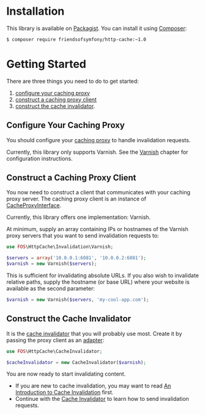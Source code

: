 Installation
============

This library is available on [Packagist](https://packagist.org/packages/friendsofsymfony/http-cache).
You can install it using [Composer](https://getcomposer.org/):

```bash
$ composer require friendsofsymfony/http-cache:~1.0
```

Getting Started
===============

There are three things you need to do to get started:
1. [configure your caching proxy](#configure-your-caching-proxy)
2. [construct a caching proxy client](#cosntruct-a-caching-proxy-client)
3. [construct the cache invalidator](#construct-the-cache-invalidator).

Configure Your Caching Proxy
----------------------------

You should configure your [caching proxy](caching-proxy.md) to handle
invalidation requests.

Currently, this library only supports Varnish. See the [Varnish](varnish.md)
chapter for configuration instructions.

Construct a Caching Proxy Client
--------------------------------

You now need to construct a client that communicates with your caching proxy
server. The caching proxy client is an instance of
[CacheProxyInterface](../src/Invalidation/CacheProxyInterface.php).

Currently, this library offers one implementation: Varnish.

At minimum, supply an array containing IPs or hostnames of the Varnish
proxy servers that you want to send invalidation requests to:

```php
use FOS\HttpCache\Invalidation\Varnish;

$servers = array('10.0.0.1:6081', '10.0.0.2:6081');
$varnish = new Varnish($servers);
```

This is sufficient for invalidating absolute URLs. If you also wish to
invalidate relative paths, supply the hostname (or base URL) where your website
is available as the second parameter:

```php
$varnish = new Varnish($servers, 'my-cool-app.com');
```

Construct the Cache Invalidator
-------------------------------

It is the [cache invalidator](cache-invalidator.md) that you will probably use
most. Create it by passing the proxy client as an
[adapter](http://en.wikipedia.org/wiki/Adapter_pattern):

```php
use FOS\HttpCache\CacheInvalidator;

$cacheInvalidator = new CacheInvalidator($varnish);
```

You are now ready to start invalidating content.

* If you are new to cache invalidation, you may want to read
  [An Introduction to Cache Invalidation](invalidation-introduction.md) first.
* Continue with the [Cache Invalidator](cache-invaldidator.md) to learn
  how to send invalidation requests.